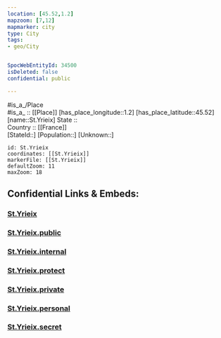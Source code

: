 ```yaml
---
location: [45.52,1.2] 
mapzoom: [7,12] 
mapmarker: city 
type: City
tags:
- geo/City


SpocWebEntityId: 34500
isDeleted: false
confidential: public

---
```

#is_a_/Place  
#is_a_ :: [[Place]] 
[has_place_longitude::1.2] 
[has_place_latitude::45.52] 
[name::St.Yrieix] 
State ::  
Country :: [[France]]  
[StateId::] 
[Population::] 
[Unknown::] 


```leaflet
id: St.Yrieix
coordinates: [[St.Yrieix]] 
markerFile: [[St.Yrieix]] 
defaultZoom: 11 
maxZoom: 18
```


## Confidential Links & Embeds: 

### [St.Yrieix](/_Standards/Earth/Continent/Europe/Europe~West/France/regions~France/Nouvelle-Aquitaine/departments~Aquitaine/Haute-Vienne/communes~Haute-Vienne/Limoges/cities~Limoges/St.Yrieix.md) 

### [St.Yrieix.public](/_public/Earth/Continent/Europe/Europe~West/France/regions~France/Nouvelle-Aquitaine/departments~Aquitaine/Haute-Vienne/communes~Haute-Vienne/Limoges/cities~Limoges/St.Yrieix.public.md) 

### [St.Yrieix.internal](/_internal/Earth/Continent/Europe/Europe~West/France/regions~France/Nouvelle-Aquitaine/departments~Aquitaine/Haute-Vienne/communes~Haute-Vienne/Limoges/cities~Limoges/St.Yrieix.internal.md) 

### [St.Yrieix.protect](/_protect/Earth/Continent/Europe/Europe~West/France/regions~France/Nouvelle-Aquitaine/departments~Aquitaine/Haute-Vienne/communes~Haute-Vienne/Limoges/cities~Limoges/St.Yrieix.protect.md) 

### [St.Yrieix.private](/_private/Earth/Continent/Europe/Europe~West/France/regions~France/Nouvelle-Aquitaine/departments~Aquitaine/Haute-Vienne/communes~Haute-Vienne/Limoges/cities~Limoges/St.Yrieix.private.md) 

### [St.Yrieix.personal](/_personal/Earth/Continent/Europe/Europe~West/France/regions~France/Nouvelle-Aquitaine/departments~Aquitaine/Haute-Vienne/communes~Haute-Vienne/Limoges/cities~Limoges/St.Yrieix.personal.md) 

### [St.Yrieix.secret](/_secret/Earth/Continent/Europe/Europe~West/France/regions~France/Nouvelle-Aquitaine/departments~Aquitaine/Haute-Vienne/communes~Haute-Vienne/Limoges/cities~Limoges/St.Yrieix.secret.md)

